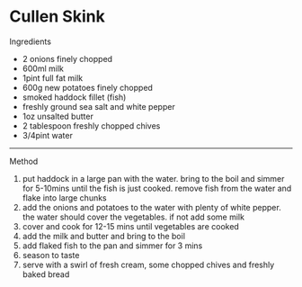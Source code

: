 # Cullen Skink

Ingredients

-   2 onions finely chopped
-   600ml milk
-   1pint full fat milk
-   600g new potatoes finely chopped
-   smoked haddock fillet (fish)
-   freshly ground sea salt and white pepper
-   1oz unsalted butter
-   2 tablespoon freshly chopped chives
-   3/4pint water

------------------------------------------------------------------------

Method

1.  put haddock in a large pan with the water. bring to the boil and simmer for 5-10mins until the fish is just cooked. remove fish from the water and flake into large chunks
2.  add the onions and potatoes to the water with plenty of white pepper. the water should cover the vegetables. if not add some milk
3.  cover and cook for 12-15 mins until vegetables are cooked
4.  add the milk and butter and bring to the boil
5.  add flaked fish to the pan and simmer for 3 mins
6.  season to taste
7.  serve with a swirl of fresh cream, some chopped chives and freshly baked bread
